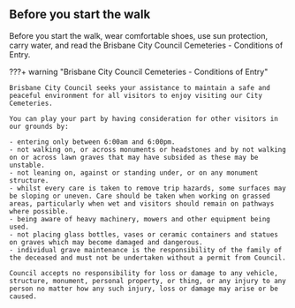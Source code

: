 ## Before you start the walk

Before you start the walk, wear comfortable shoes, use sun protection, carry water, and read the Brisbane City Council Cemeteries - Conditions of Entry.

???+ warning "Brisbane City Council Cemeteries - Conditions of Entry" 

    Brisbane City Council seeks your assistance to maintain a safe and peaceful environment for all visitors to enjoy visiting our City Cemeteries.
    
    You can play your part by having consideration for other visitors in our grounds by: 
    
    - entering only between 6:00am and 6:00pm.
    - not walking on, or across monuments or headstones and by not walking on or across lawn graves that may have subsided as these may be unstable.
    - not leaning on, against or standing under, or on any monument structure. 
    - whilst every care is taken to remove trip hazards, some surfaces may be sloping or uneven. Care should be taken when working on grassed areas, particularly when wet and visitors should remain on pathways where possible.
    - being aware of heavy machinery, mowers and other equipment being used.
    - not placing glass bottles, vases or ceramic containers and statues on graves which may become damaged and dangerous.
    - individual grave maintenance is the responsibility of the family of the deceased and must not be undertaken without a permit from Council.
    
    Council accepts no responsibility for loss or damage to any vehicle, structure, monument, personal property, or thing, or any injury to any person no matter how any such injury, loss or damage may arise or be caused. 
